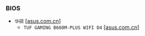### BIOS
* `华硕` [[asus.com.cn]](https://www.asus.com.cn/support/download-center/)
  * `TUF GAMING B660M-PLUS WIFI D4` [[asus.com.cn]](https://www.asus.com.cn/motherboards-components/motherboards/tuf-gaming/tuf-gaming-b660m-plus-wifi-d4/helpdesk_download?model2Name=TUF-GAMING-B660M-PLUS-WIFI-D4)